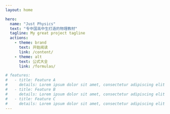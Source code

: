 ```yaml
---
layout: home

hero:
  name: "Just Physics"
  text: "专中国高中生打造的物理教材"
  tagline: My great project tagline
  actions:
    - theme: brand
      text: 开始阅读
      link: /content/
    - theme: alt
      text: 公式大全
      link: /formulas/

# features:
#   - title: Feature A
#     details: Lorem ipsum dolor sit amet, consectetur adipiscing elit
#   - title: Feature B
#     details: Lorem ipsum dolor sit amet, consectetur adipiscing elit
#   - title: Feature C
#     details: Lorem ipsum dolor sit amet, consectetur adipiscing elit
---
```


